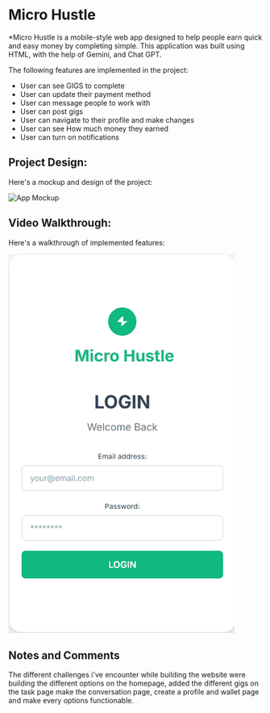 # Micro Hustle

*Micro Hustle is a mobile-style web app designed to help people earn quick and easy money by completing simple. This application was built using HTML, with the help of Gemini, and Chat GPT. 

The following features are implemented in the project:

- User can see GIGS to complete
- User can update their payment method
- User can message people to work with
- User can post gigs
- User can navigate to their profile and make changes
- User can see How much money they earned
- User can turn on notifications
  

## Project Design:

Here's a mockup and design of the project:

<img src='https://i.imgur.com/NZ3kSae.png' title='App Mockup' width='' alt='App Mockup' />

## Video Walkthrough:

Here's a walkthrough of implemented features:


![Micro-Hustle](./MicroHustleWalkthrough.gif)


## Notes and Comments

The different challenges i've encounter while building the website were building the different options on the homepage, added the different gigs on the task page
make the conversation page, create a profile and wallet page and make every options functionable.


